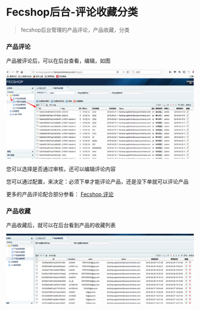 Fecshop后台-评论收藏分类
=====================


> fecshop后台管理的产品评论，产品收藏，分类

### 产品评论


产品被评论后，可以在后台查看，编辑，如图

![xxx](images/za1.png)


您可以选择是否通过审核，还可以编辑评论内容

您可以通过配置，来决定：必须下单才能评论产品，还是没下单就可以评论产品

更多的产品评论配合部分参看： [Fecshop 评论](fecshop_product_review.md)


### 产品收藏

产品收藏后，就可以在后台看到产品的收藏列表

![xxx](images/za2.png)






















